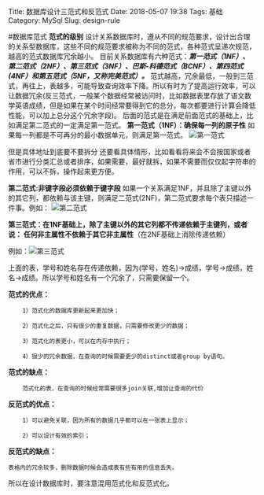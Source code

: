 Title: 数据库设计三范式和反范式
Date: 2018-05-07 19:38
Tags: 基础
Category: MySql
Slug: design-rule



#数据库范式
**范式的级别**
      设计关系数据库时，遵从不同的规范要求，设计出合理的关系型数据库，这些不同的规范要求被称为不同的范式，各种范式呈递次规范，越高的范式数据库冗余越小。
      目前关系数据库有六种范式：***第一范式（1NF）、第二范式（2NF）、第三范式（3NF）、巴斯-科德范式（BCNF）、第四范式(4NF）和第五范式（5NF，又称完美范式）。***
      范式越高，冗余最低，一般到三范式，再往上，表越多，可能导致查询效率下降。所以有时为了提高运行效率，可以让数据冗余(反三范式，一般某个数据经常被访问时，比如数据表里存放了语文数学英语成绩，但是如果在某个时间经常要得到它的总分，每次都要进行计算会降低性能，可以加上总分这个冗余字段)。
      后面的范式是在满足前面范式的基础上，比如满足第二范式的一定满足第一范式。
**第一范式（1NF）：确保每一列的原子性**
如果每一列都是不可再分的最小数据单元，则满足第一范式。
![第一范式](https://upload-images.jianshu.io/upload_images/10175660-7f1d5f71d9be0501.JPG?imageMogr2/auto-orient/strip%7CimageView2/2/w/1240)

但是具体地址到底要不要拆分 还要看具体情形，比如看看将来会不会按国家或者省市进行分类汇总或者排序，如果需要，最好就拆，如果不需要而仅仅起字符串的作用，可以不拆，操作起来更方便。

**第二范式:非键字段必须依赖于键字段**
如果一个关系满足1NF，并且除了主键以外的其它列，都依赖与该主键，则满足二范式(2NF)，第二范式要求每个表只描述一件事。例如：
![第二范式](https://upload-images.jianshu.io/upload_images/10175660-c4331b301a52d3b6.JPG?imageMogr2/auto-orient/strip%7CimageView2/2/w/1240)

**第三范式：在1NF基础上，除了主键以外的其它列都不传递依赖于主键列，或者说： 任何非主属性不依赖于其它非主属性**（在2NF基础上消除传递依赖）

例如：![第三范式](https://upload-images.jianshu.io/upload_images/10175660-5b56907b6a719772.JPG?imageMogr2/auto-orient/strip%7CimageView2/2/w/1240)


上面的表，学号和姓名存在传递依赖，因为(学号，姓名)->成绩，学号->成绩，姓名->成绩。所以学号和姓名有一个冗余了，只需要保留一个。


**范式的优点：**
```
    1）范式化的数据库更新起来更加快；

    2）范式化之后，只有很少的重复数据，只需要修改更少的数据；

    3）范式化的表更小，可以在内存中执行；

    4）很少的冗余数据，在查询的时候需要更少的distinct或者group by语句。
```

 **范式的缺点：**
```
    范式化的表，在查询的时候经常需要很多join关联,增加让查询的代价
```
**反范式的优点：**
```
    1）可以避免关联，因为所有的数据几乎都可以在一张表上显示；

    2）可以设计有效的索引；
```
**反范式的缺点：**
```
表格内的冗余较多，删除数据时候会造成表有些有用的信息丢失。
```

所以在设计数据库时，要注意混用范式化和反范式化。



